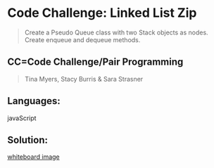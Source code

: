 # Code Challenge: Linked List Zip

> Create a Pseudo Queue class with two Stack objects as nodes. Create enqueue and dequeue methods.

## CC=Code Challenge/Pair Programming

> Tina Myers, Stacy Burris & Sara Strasner

## Languages:

javaScript

## Solution:

[whiteboard image](../assets/queueWithStack.png)

